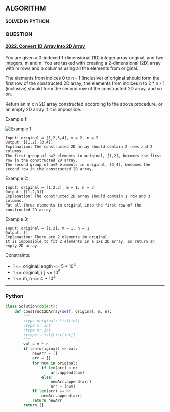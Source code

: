 ## ALGORITHM

#### SOLVED IN PYTHON
### QUESTION

#### [2022. Convert 1D Array Into 2D Array](https://leetcode.com/problems/convert-1d-array-into-2d-array/)

You are given a 0-indexed 1-dimensional (1D) integer array original, and two integers, m and n. You are tasked with creating a 2-dimensional (2D) array with m rows and n columns using all the elements from original.

The elements from indices 0 to n - 1 (inclusive) of original should form the first row of the constructed 2D array, the elements from indices n to 2 * n - 1 (inclusive) should form the second row of the constructed 2D array, and so on.

Return an m x n 2D array constructed according to the above procedure, or an empty 2D array if it is impossible.

Example 1:

![Example 1](https://assets.leetcode.com/uploads/2021/08/26/image-20210826114243-1.png)

```
Input: original = [1,2,3,4], m = 2, n = 2
Output: [[1,2],[3,4]]
Explanation: The constructed 2D array should contain 2 rows and 2 columns.
The first group of n=2 elements in original, [1,2], becomes the first row in the constructed 2D array.
The second group of n=2 elements in original, [3,4], becomes the second row in the constructed 2D array.
```

Example 2:

```
Input: original = [1,2,3], m = 1, n = 3
Output: [[1,2,3]]
Explanation: The constructed 2D array should contain 1 row and 3 columns.
Put all three elements in original into the first row of the constructed 2D array.
```

Example 3:

```
Input: original = [1,2], m = 1, n = 1
Output: []
Explanation: There are 2 elements in original.
It is impossible to fit 2 elements in a 1x1 2D array, so return an empty 2D array.
```

Constraints:

* 1 <= original.length <= 5 * 10<sup>4</sup>
* 1 <= original[ i ] <= 10<sup>5</sup>
* 1 <= m, n <= 4 * 10<sup>4</sup>

-----

### Python

```py
class Solution(object):
    def construct2DArray(self, original, m, n):
        """
        :type original: List[int]
        :type m: int
        :type n: int
        :rtype: List[List[int]]
        """
        val = m * n
        if len(original) == val:
            newArr = []
            arr = []
            for num in original:
                if len(arr) < n:
                    arr.append(num)
                else:
                    newArr.append(arr)
                    arr = [num]
            if len(arr) == n:
                newArr.append(arr)
            return newArr
        return []
```
